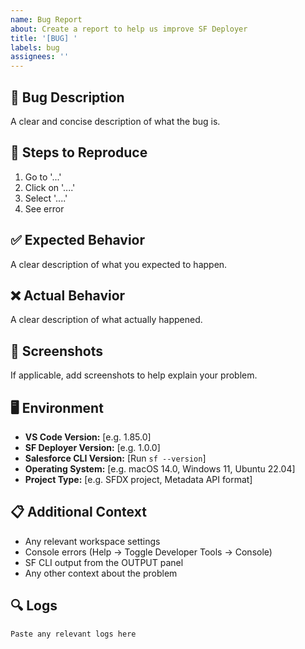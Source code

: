 ```yaml
---
name: Bug Report
about: Create a report to help us improve SF Deployer
title: '[BUG] '
labels: bug
assignees: ''
---
```


## 🐛 Bug Description

A clear and concise description of what the bug is.

## 🔄 Steps to Reproduce

1. Go to '...'
2. Click on '....'
3. Select '....'
4. See error

## ✅ Expected Behavior

A clear description of what you expected to happen.

## ❌ Actual Behavior

A clear description of what actually happened.

## 📸 Screenshots

If applicable, add screenshots to help explain your problem.

## 🖥️ Environment

- **VS Code Version:** [e.g. 1.85.0]
- **SF Deployer Version:** [e.g. 1.0.0]
- **Salesforce CLI Version:** [Run `sf --version`]
- **Operating System:** [e.g. macOS 14.0, Windows 11, Ubuntu 22.04]
- **Project Type:** [e.g. SFDX project, Metadata API format]

## 📋 Additional Context

- Any relevant workspace settings
- Console errors (Help → Toggle Developer Tools → Console)
- SF CLI output from the OUTPUT panel
- Any other context about the problem

## 🔍 Logs

```
Paste any relevant logs here
```
